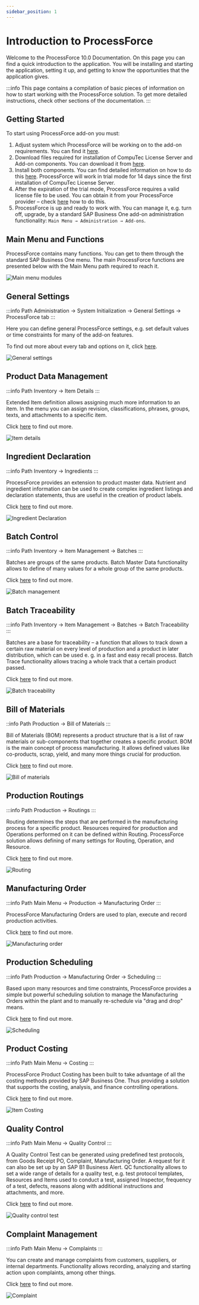 ```yaml
---
sidebar_position: 1
---
```


# Introduction to ProcessForce

Welcome to the ProcessForce 10.0 Documentation. On this page you can find a quick introduction to the application. You will be installing and starting the application, setting it up, and getting to know the opportunities that the application gives.

:::info
    This page contains a compilation of basic pieces of information on how to start working with the ProcessForce solution. To get more detailed instructions, check other sections of the documentation.
:::

## Getting Started

To start using ProcessForce add-on you must:

1. Adjust system which ProcessForce will be working on to the add-on requirements. You can find it [here](./administrator-guide/system-requirements.md).
2. Download files required for installation of CompuTec License Server and Add-on components. You can download it from [here](./releases/download.md).
3. Install both components. You can find detailed information on how to do this [here](./administrator-guide/installation/first-installation/license-server.md). ProcessForce will work in trial mode for 14 days since the first installation of CompuTec License Server.
4. After the expiration of the trial mode, ProcessForce requires a valid license file to be used. You can obtain it from your ProcessForce provider – check [here](./administrator-guide/licensing/license-request.md) how to do this.
5. ProcessForce is up and ready to work with. You can manage it, e.g. turn off, upgrade, by a standard SAP Business One add-on administration functionality: `Main Menu → Administration → Add-ons`.

## Main Menu and Functions

ProcessForce contains many functions. You can get to them through the standard SAP Business One menu. The main ProcessForce functions are presented below with the Main Menu path required to reach it.

![Main menu modules](./media/index/modules.webp)

## General Settings

:::info Path
    Administration → System Initialization → General Settings → ProcessForce tab
:::

Here you can define general ProcessForce settings, e.g. set default values or time constraints for many of the add-on features.

To find out more about every tab and options on it, click [here](./user-guide/system-initialization/general-settings/overview.md).

![General settings](./media/index/general-settings.webp)

## Product Data Management

:::info Path
    Inventory → Item Details
:::

Extended Item definition allows assigning much more information to an item. In the menu you can assign revision, classifications, phrases, groups, texts, and attachments to a specific item.

Click [here](./user-guide/item-details/overview.md) to find out more.

![Item details](./media/index/item-details.webp)

## Ingredient Declaration

:::info Path
    Inventory → Ingredients
:::

ProcessForce provides an extension to product master data. Nutrient and ingredient information can be used to create complex ingredient listings and declaration statements, thus are useful in the creation of product labels.

Click [here](./user-guide/ingredient-declarations/overview.md) to find out more.

![Ingredient Declaration](./media/index/ingredient-master-data.webp)

## Batch Control

:::info Path
    Inventory → Item Management → Batches
:::

Batches are groups of the same products. Batch Master Data functionality allows to define of many values for a whole group of the same products.

Click [here](./user-guide/inventory/batch-control/overview.md) to find out more.

![Batch management](./media/index/batch-management.webp)

## Batch Traceability

:::info Path
    Inventory → Item Management → Batches → Batch Traceability
:::

Batches are a base for traceability – a function that allows to track down a certain raw material on every level of production and a product in later distribution, which can be used e. g. in a fast and easy recall process. Batch Trace functionality allows tracing a whole track that a certain product passed.

Click [here](./user-guide/inventory/batch-control/batch-traceability.md) to find out more.

![Batch traceability](./media/index/batch-traceability.webp)

## Bill of Materials

::info Path
    Production → Bill of Materials
:::

Bill of Materials (BOM) represents a product structure that is a list of raw materials or sub-components that together creates a specific product. BOM is the main concept of process manufacturing. It allows defined values like co-products, scrap, yield, and many more things crucial for production.

Click [here](./user-guide/formulations-and-bill-of-materials/bill-of-materials/overview.md) to find out more.

![Bill of materials](./media/index/bill-of-materials.webp)

## Production Routings

:::info Path
    Production → Routings
:::

Routing determines the steps that are performed in the manufacturing process for a specific product. Resources required for production and Operations performed on it can be defined within Routing. ProcessForce solution allows defining of many settings for Routing, Operation, and Resource.

Click [here](./user-guide/routings/overview.md) to find out more.

![Routing](./media/index/routing.webp)

## Manufacturing Order

:::info Path
    Main Menu → Production → Manufacturing Order
:::

ProcessForce Manufacturing Orders are used to plan, execute and record production activities.

Click [here](./user-guide/manufacturing/manufacturing-order/overview.md) to find out more.

![Manufacturing order](./media/index/manufacturing-order.webp)

## Production Scheduling

:::info Path
    Production → Manufacturing Order → Scheduling
:::

Based upon many resources and time constraints, ProcessForce provides a simple but powerful scheduling solution to manage the Manufacturing Orders within the plant and to manually re-schedule via "drag and drop" means.

Click [here](./user-guide/scheduling/overview.md) to find out more.

![Scheduling](./media/index/scheduling.webp)

## Product Costing

:::info Path
    Main Menu → Costing
:::

ProcessForce Product Costing has been built to take advantage of all the costing methods provided by SAP Business One. Thus providing a solution that supports the costing, analysis, and finance controlling operations.

Click [here](./user-guide/costing-material-and-resources/item-costing/overview.md) to find out more.

![Item Costing](./media/index/item-costing.webp)

## Quality Control

:::info Path
    Main Menu → Quality Control
:::

A Quality Control Test can be generated using predefined test protocols, from Goods Receipt PO, Complaint, Manufacturing Order. A request for it can also be set up by an SAP B1 Business Alert. QC functionality allows to set a wide range of details for a quality test, e.g. test protocol templates, Resources and Items used to conduct a test, assigned Inspector, frequency of a test, defects, reasons along with additional instructions and attachments, and more.

Click [here](./user-guide/quality-control/overview.md) to find out more.

![Quality control test](./media/index/quality-control-test.webp)

## Complaint Management

:::info Path
    Main Menu → Complaints
:::

You can create and manage complaints from customers, suppliers, or internal departments. Functionality allows recording, analyzing and starting action upon complaints, among other things.

Click [here](./user-guide/complaint-management/complaint.md) to find out more.

![Complaint](./media/index/complaint.webp)
